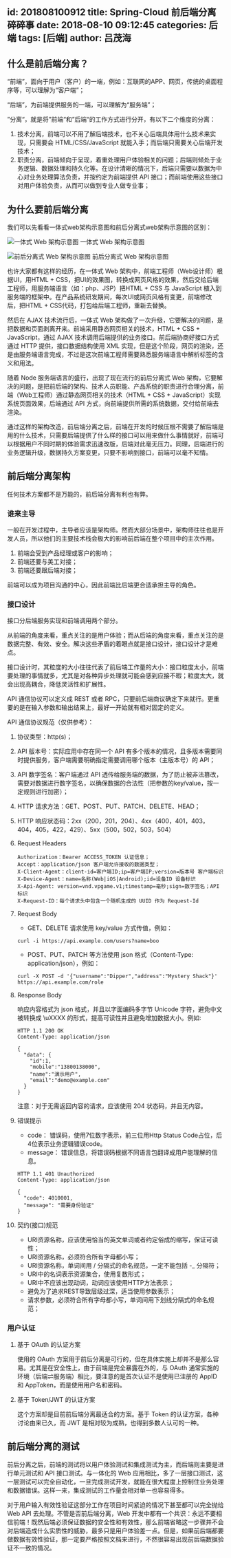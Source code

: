 id: 201808100912
title: Spring-Cloud 前后端分离碎碎事
date: 2018-08-10 09:12:45
categories: 后端
tags: [后端]
author: 吕茂海
------

## 什么是前后端分离？

“前端”，面向于用户（客户）的一端，例如：互联网的APP、网页，传统的桌面程序等，可以理解为“客户端”；

“后端”，为前端提供服务的一端，可以理解为“服务端”；

”分离“，就是将”前端“和”后端“的工作方式进行分开，有以下二个维度的分离：

1. 技术分离，前端可以不用了解后端技术，也不关心后端具体用什么技术来实现，只需要会 HTML/CSS/JavaScript 就能入手；而后端只需要关心后端开发技术；
2. 职责分离，前端倾向于呈现，着重处理用户体验相关的问题；后端则倾处于业务逻辑、数据处理和持久化等。在设计清晰的情况下，后端只需要以数据为中心对业务处理算法负责，并按约定为前端提供 API 接口；而前端使用这些接口对用户体验负责，从而可以做到专业人做专业事；

## 为什么要前后端分离

我们可以先看看一体式web架构示意图和前后分离式web架构示意图的区别：

![一体式 Web 架构示意图](https://img-blog.csdn.net/20180702151255563?watermark/2/text/aHR0cHM6Ly9ibG9nLmNzZG4ubmV0L2Jpbmdkb25nMTM=/font/5a6L5L2T/fontsize/400/fill/I0JBQkFCMA==/dissolve/70)
一体式 Web 架构示意图

![前后分离式 Web 架构示意图](https://img-blog.csdn.net/20180702151404983?watermark/2/text/aHR0cHM6Ly9ibG9nLmNzZG4ubmV0L2Jpbmdkb25nMTM=/font/5a6L5L2T/fontsize/400/fill/I0JBQkFCMA==/dissolve/70)
前后分离式 Web 架构示意图


也许大家都有这样的经历，在一体式 Web 架构中，前端工程师（Web设计师）根据UI，用HTML + CSS，把UI的效果图，转换成网页风格的效果，然后交给后端工程师，用服务端语言（如：php、JSP）把HTML + CSS 与 JavaScript 植入到服务端的框架中。在产品系统研发期间，每次UI或网页风格有变更，前端修改后，把HTML + CSS代码，打包给后端工程师，重新去替换。

然后在 AJAX 技术流行后，一体式 Web 架构做了一次升级，它要解决的问题，是把数据和页面剥离开来。前端采用静态网页相关的技术，HTML + CSS + JavaScript，通过 AJAX 技术调用后端提供的业务接口。前后端协商好接口方式通过 HTTP 提供，接口数据结构使用 XML 实现，但是这个阶段，网页的渲染，还是由服务端语言完成，不过是这次前端工程师需要熟悉服务端语言中解析标签的含义和用法。

随着 Node 服务端语言的盛行，出现了现在流行的前后分离式 Web 架构，它要解决的问题，是把前后端的架构、技术人员职能、产品系统的职责进行合理分离，前端（Web工程师）通过静态网页相关的技术（HTML + CSS + JavaScript）实现系统页面效果，后端通过 API 方式，向前端提供所需的系统数据，交付给前端去渲染。

通过这样的架构改造，前后端分离之后，前端在开发的时候压根不需要了解后端是用的什么技术，只需要后端提供了什么样的接口可以用来做什么事情就好，前端可以根据用户不同时期的体验需求迅速改版，后端对此毫无压力。同理，后端进行的业务逻辑升级，数据持久方案变更，只要不影响到接口，前端可以毫不知情。

## 前后端分离架构

任何技术方案都不是万能的，前后端分离有利也有弊。

### 谁来主导
一般在开发过程中，主导者应该是架构师。然而大部分场景中，架构师往往也是开发人员，所以他们的主要技术栈会极大的影响前后端在整个项目中的主次作用。

1. 前端会受到产品经理或客户的影响；
2. 前端还要与美工对接；
3. 前端还要跟后端对接；

前端可以成为项目沟通的中心，因此前端比后端更合适承担主导的角色。

### 接口设计
接口分后端服务实现和前端调用两个部分。

从前端的角度来看，重点关注的是用户体验；而从后端的角度来看，重点关注的是数据完整、有效、安全。解决这些矛盾的着眼点就是接口设计，接口设计才是难点。

接口设计时，其粒度的大小往往代表了前后端工作量的大小：接口粒度太小，前端要处理的事情就多，尤其是对各种异步处理就可能会感到应接不暇；粒度太大，就会出现高耦合，降低灵活性和扩展性。

API 通信协议可以定义成 REST 或者 RPC，只要前后端商议确定下来就行。更重要的是在输入参数和输出结果上，最好一开始就有相对固定的定义。

API 通信协议规范（仅供参考）：

1. 协议类型：http(s)；
2. API 版本号：实际应用中存在同一个 API 有多个版本的情况，且多版本需要同时提供服务，客户端需要明确指定需要调用哪个版本（主版本号）的 API；
3. API 数字签名：客户端通过 API 透传给服务端的数据，为了防止被非法篡改，需要对数据进行数字签名，以确保数据的合法性（把参数的key/value，按一定规则进行加密）；
4. HTTP 请求方法：GET、POST、PUT、PATCH、DELETE、HEAD；
5. HTTP 响应状态码：2xx（200，201，204）、4xx（400，401，403，404，405，422，429）、5xx（500，502，503，504）
6. Request Headers
	```
	Authorization：Bearer ACCESS_TOKEN 认证信息；
	Accept：application/json 客户端允许接收的数据类型；
	X-Client-Agent：client-id=客户端ID;ip=客户端IP;version=版本号 客户端标识
	X-Device-Agent：name=名称(Web|iOS|Android);id=设备ID 设备标识
	X-Api-Agent: version=vnd.vpgame.v1;timestamp=毫秒;sign=数字签名；API标识
	X-Request-ID：每个请求头中包含一个随机生成的 UUID 作为 Request-Id
	```
	
7. Request Body

	* GET、DELETE 请求使用 key/value 方式传值，例如：
	```
	curl -i https://api.example.com/users?name=boo
	```
	* POST、PUT、PATCH 等方法使用 json 格式（Content-Type: application/json），例如：
	
	```
	curl -X POST -d '{"username":"Dipper","address":"Mystery Shack"}' https://api.example.com/role
	```

8. Response Body

	响应内容格式为 json 格式，并且以字面编码多字节 Unicode 字符，避免中文被转换成 \uXXXX 的形式，提高可读性并且避免增加数据大小。例如:
	
	```
	HTTP 1.1 200 OK
	Content-Type: application/json
	 
	{
	  "data": {
	    "id":1,
	    "mobile":"13800138000",
	    "name":"演示用户",
	    "email":"demo@example.com"
	  }
	}
	```
	注意：对于无需返回内容的请求，应该使用 204 状态码，并且无内容。

9. 错误提示

	* code： 错误码，使用7位数字表示，前三位用Http Status Code占位，后4位表示业务逻辑错误code。
	* message： 错误信息，将错误码根据不同语言包翻译成用户能理解的信息。
	
	```
	HTTP 1.1 401 Unauthorized
	Content-Type: application/json
	 
	{
	  "code": 4010001,
	  "message": "需要身份验证"
	}
	```

10. 契约(接口)规范

	* URI资源名称，应该使用恰当的英文单词或者约定俗成的缩写，保证可读性；
	* URI资源名称，必须符合所有字母都小写；
	* URI资源名称，单词间用 / 分隔式的命名规范，一定不能包括 -_ 分隔符；
	* URI中的名词表示资源集合，使用复数形式；
	* URI中不应该出现动词，动词应该使用HTTP方法表示；
	* 避免为了追求REST导致层级过深，适当使用参数表示；
	* 请求参数，必须符合所有字母都小写，单词间用下划线分隔式的命名规范；


### 用户认证

1. 基于 OAuth 的认证方案

	使用的 OAuth 方案用于前后分离是可行的，但在具体实施上却并不是那么容易。尤其是在安全性上，由于前端是完全暴露在外的，与 OAuth 通常实施的环境（后端⇌服务端）相比，要注意的是首次认证不是使用已注册的 AppID 和 AppToken，而是使用用户名和密码。

2. 基于 Token/JWT 的认证方案

	这个方案却是目前前后端分离最适合的方案。基于 Token 的认证方案，各种讨论由来已久，而 JWT 是相对较为成熟，也得到多数人认可的一种。

## 前后端分离的测试

前后分离之后，前端的测试将以用户体验测试和集成测试为主，而后端则主要是进行单元测试和 API 接口测试。与一体化的 Web 应用相比，多了一层接口测试，这一层测试可以完全自动化，一旦完成测试开发，就能在很大程度上控制住业务处理和数据错误。这样一来，集成测试的工作量会相对单一也容易得多。

对于用户输入有效性验证这部分工作在项目时间紧迫的情况下甚至都可以完全抛给 Web API 去处理。不管是否前后端分离，Web 开发中都有一个共识：永远不要相信前端！既然后端必须保证数据的安全性和有效性，那么前端省略这一步骤并不会对后端造成什么实质性的威胁，最多只是用户体验差一点。但是，如果前后端都要做数据有效性验证，那一定要严格按照文档来进行，不然很容易出现前后端数据验证不一致的情况。

